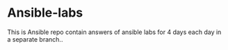 # Ansible-labs
This is Ansible repo contain answers of ansible labs for 4 days each day in a separate branch..

